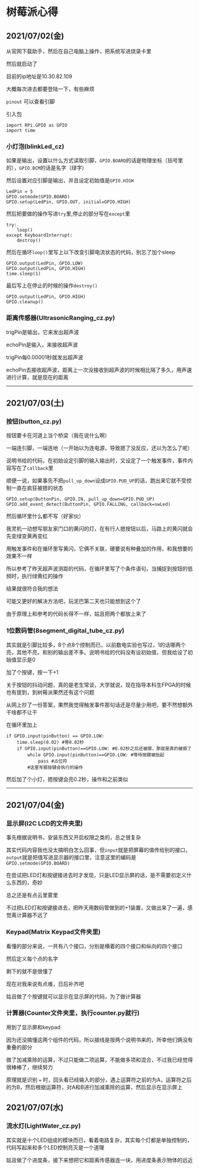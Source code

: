 # 树莓派心得

## 2021/07/02(金)

从官网下载助手，然后在自己电脑上操作，把系统写进烧录卡里

然后就启动了

目前的ip地址是10.30.82.109

大概每次进去都要登陆一下，有些麻烦

``` pinout ``` 可以查看引脚

引入包

```
import RPi.GPIO as GPIO
import time
```

### 小灯泡(blinkLed_cz)

如果是输出，设置以什么方式读取引脚，```GPIO.BOARD```的话是物理坐标（括号里的），```GPIO.BCM```的话是名字（绿字）

然后设置对应引脚是输出，并且设定初始值是```GPIO.HIGH```

```
LedPin = 5
GPIO.setmode(GPIO.BOARD)
GPIO.setup(LedPin, GPIO.OUT, initial=GPIO.HIGH)
```

然后把要做的操作写进```try```里,停止的部分写在```except```里

```
try:
    loop()
except KeyboardInterrupt:
    destroy()
```

然后在循环```loop()```里写上以下改变引脚电流状态的代码，别忘了加个sleep
```
GPIO.output(LedPin, GPIO.LOW)
GPIO.output(LedPin, GPIO.HIGH)
time.sleep(1)
```

最后写上在停止的时候的操作```destroy()```

```
GPIO.output(LedPin, GPIO.HIGH)
GPIO.cleanup() 
```
### 距离传感器(UltrasonicRanging_cz.py)

trigPin是输出，它来发出超声波

echoPin是输入，来接收超声波

trigPin每0.00001秒就发出超声波

echoPin去接收超声波，距离上一次没接收到超声波的时候相比隔了多久，用声速进行计算，就是现在的距离

----------


## 2021/07/03(土)

### 按钮(button_cz.py)

按钮要卡在河道上当个桥梁（我在说什么啊）

一端连引脚，一端连地（一开始以为连电源，导致摁了没反应，还以为怎么了呢）

说明书给的代码，在初始设定引脚的输入输出时，又设定了一个触发事件，事件内容写在了```callback```里

顺便一说，如果事先不把```pull_up_down```设成```GPIO.PUD_UP```的话，跑出来它就不受控制一直在疯狂被摁的状态

```
GPIO.setup(ButtonPin, GPIO.IN, pull_up_down=GPIO.PUD_UP)
GPIO.add_event_detect(ButtonPin, GPIO.FALLING, callback=swLed)
```

然后循环里什么都不写（好家伙）

我灵机一动想写朋友家门口的黄闪的灯，在有行人摁按钮以后，马路上的黄闪就会先变绿变黄再变红

用触发事件和在循环里写黄闪，它俩不关联，硬要说有种叠加的作用，和我想要的效果不一样

所以参考了昨天超声波测距的代码，在循环里写了个条件语句，当捕捉到按钮的低频时，执行绿黄红的操作

结果就很符合我的想法

可能又更好的解决方法吧，玩泥巴第二天也只能想到这个了

由于原理上和参考的代码长得不一样，姑且把两个都放上来了


### 1位数码管(8segment_digital_tube_cz.py)

其实就是引脚比较多，8个点8个控制而已，以前数电实验也写过，1的话哪两个亮，其他不亮，和别的输出差不多。说明书给的代码没有设初始值，但我给设了初始值显示是0

加了个按键，按一下+1

关于按钮的抖动问题，真的是老生常谈，大学就说，现在指导本科生FPGA的时候也有提到，到树莓派果然还有这个问题

从网上抄了一份答案，果然我觉得触发事件那句话还是尽量少用吧，要不然想额外干啥都不让干

在循环里加上
```
if GPIO.input(pinButton) == GPIO.LOW:
	time.sleep(0.02) #等0.02秒
	if GPIO.input(pinButton)==GPIO.LOW: #0.02秒之后还被摁，那就是真的被摁了
		while GPIO.input(pinButton)==GPIO.LOW: #等待按键被抬起
			pass #占位符
		#这里写摁按键会执行的操作
```


然后加了个小灯，摁按键会亮0.2秒，操作和之前类似

-------

## 2021/07/04(金)

### 显示屏(I2C LCD的文件夹里)

事先根据说明书，安装东西又开启权限之类的，总之很复杂

其实代码内容我也没太搞明白怎么回事，但```input```就是把屏幕的值传给别的接口，```output```就是把值写进显示器的接口里，注意这里的编码是```GPIO.setmode(GPIO.BOARD)```

在尝试把LED灯和按键接进去时才发现，只是LED显示屏的话，是不需要初定义什么东西的，奇妙

总之还是有点云里雾里

不过把LED灯和按键接进去，把昨天用数码管做到的+1装置，又做出来了一遍，感觉离计算器不远了


### Keypad(Matrix Keypad文件夹里)

看懂的部分来说，一共有八个接口，分别是横着的四个接口和纵向的四个接口

然后定义每个点的名字

剩下的就不是很懂了

现在对我来说有点难，日后补齐吧

姑且做了个按键就可以显示在显示屏的代码，为了做计算器

### 计算器(Counter文件夹里，执行counter.py就行)

用到了显示屏和keypad

因为还没搞懂这两个组件的代码，所以接线是按两个说明书来的，所幸他们俩没有重叠的部分

做了加减乘除的运算，不过只能做二项运算，不能做多项和混合，不过我已经觉得很棒棒了，继续努力

原理就是识别 ```=``` 时，回头看已经输入的部分，遇上运算符之前的为A，运算符之后的为B，然后根据运算符，对A和B进行加减乘除的运算，然后显示在显示屏上


## 2021/07/07(水)

### 流水灯(LightWater_cz.py)

其实就是十个LED组成的模块而已，看着电路复杂，其实每个灯都是单独控制的，代码写起来和多个LED控制亮灭是一个道理

姑且做了个进度条，接下来想把它和距离传感器连一块，用进度条表示物体的远近